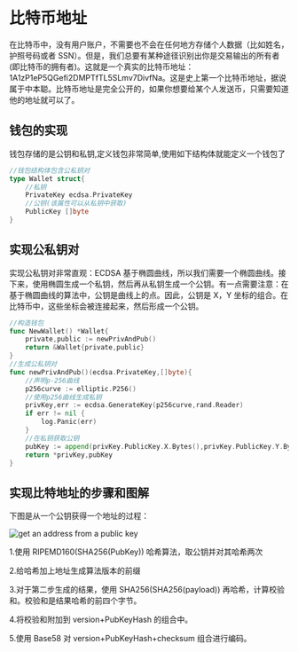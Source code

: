 # 比特币地址

在比特币中，没有用户账户，不需要也不会在任何地方存储个人数据（比如姓名，护照号码或者 SSN）。但是，我们总要有某种途径识别出你是交易输出的所有者(即比特币的拥有者)。这就是一个真实的比特币地址：1A1zP1eP5QGefi2DMPTfTL5SLmv7DivfNa。这是史上第一个比特币地址，据说属于中本聪。比特币地址是完全公开的，如果你想要给某个人发送币，只需要知道他的地址就可以了。

## 钱包的实现

钱包存储的是公钥和私钥,定义钱包非常简单,使用如下结构体就能定义一个钱包了

```go
//钱包结构体包含公私钥对
type Wallet struct{
	//私钥
	PrivateKey ecdsa.PrivateKey
	//公钥(该属性可以从私钥中获取)
	PublicKey []byte 
}
```

## 实现公私钥对

实现公私钥对非常直观：ECDSA 基于椭圆曲线，所以我们需要一个椭圆曲线。接下来，使用椭圆生成一个私钥，然后再从私钥生成一个公钥。有一点需要注意：在基于椭圆曲线的算法中，公钥是曲线上的点。因此，公钥是 X，Y 坐标的组合。在比特币中，这些坐标会被连接起来，然后形成一个公钥。

```go
//构造钱包
func NewWallet() *Wallet{
	private,public := newPrivAndPub()
	return &Wallet{private,public}
}
//生成公私钥对
func newPrivAndPub()(ecdsa.PrivateKey,[]byte){
	//声明p-256曲线
	p256curve := elliptic.P256()
	//使用p256曲线生成私钥
	privKey,err := ecdsa.GenerateKey(p256curve,rand.Reader)
	if err != nil {
		log.Panic(err)
	}
	//在私钥获取公钥
	pubKey := append(privKey.PublicKey.X.Bytes(),privKey.PublicKey.Y.Bytes()...)
	return *privKey,pubKey
}
```

## 实现比特地址的步骤和图解

下图是从一个公钥获得一个地址的过程：

![get an address from a public key](https://github.com/pengjim520golang/blockchain-tutorial/blob/master/%E8%AF%BE%E7%A8%8B%E6%95%99%E6%9D%90/01.%E6%AF%94%E7%89%B9%E5%B8%81%E9%92%B1%E5%8C%85%E7%9A%84%E5%AE%9E%E7%8E%B0/images/bitcoinAddress.png)

1.使用 RIPEMD160(SHA256(PubKey)) 哈希算法，取公钥并对其哈希两次

2.给哈希加上地址生成算法版本的前缀

3.对于第二步生成的结果，使用 SHA256(SHA256(payload)) 再哈希，计算校验和。校验和是结果哈希的前四个字节。

4.将校验和附加到 version+PubKeyHash 的组合中。

5.使用 Base58 对 version+PubKeyHash+checksum 组合进行编码。




